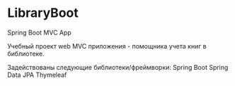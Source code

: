 # LibraryBoot
Spring Boot MVC App

Учебный проект web MVC приложения - помощника учета книг в библиотеке.

Задействованы следующие библиотеки/фреймворки:
Spring Boot
Spring Data JPA
Thymeleaf
